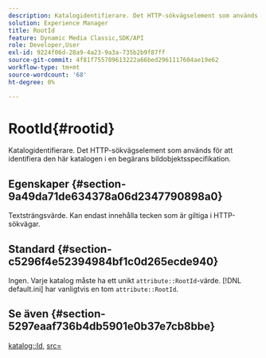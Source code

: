 ```yaml
---
description: Katalogidentifierare. Det HTTP-sökvägselement som används för att identifiera den här katalogen i en begärans bildobjektsspecifikation.
solution: Experience Manager
title: RootId
feature: Dynamic Media Classic,SDK/API
role: Developer,User
exl-id: 9224f06d-28a9-4a23-9a3a-735b2b9f87ff
source-git-commit: 4f81f755789613222a66bed2961117604ae19e62
workflow-type: tm+mt
source-wordcount: '68'
ht-degree: 0%

---
```


# RootId{#rootid}

Katalogidentifierare. Det HTTP-sökvägselement som används för att identifiera den här katalogen i en begärans bildobjektsspecifikation.

## Egenskaper {#section-9a49da71de634378a06d2347790898a0}

Textsträngsvärde. Kan endast innehålla tecken som är giltiga i HTTP-sökvägar.

## Standard {#section-c5296f4e52394984bf1c0d265ecde940}

Ingen. Varje katalog måste ha ett unikt `attribute::RootId`-värde. [!DNL default.ini] har vanligtvis en tom `attribute::RootId`.

## Se även {#section-5297eaaf736b4db5901e0b37e7cb8bbe}

[katalog::Id](/help/aem-is-ir-api/is-api/image-catalog/image-serving-api-ref/c-image-catalog-reference/c-image-svg-data-reference/c-image-data-reference/r-id-cat.md), [src=](../../../../../is-api/http-ref/image-serving-api-ref/c-http-protocol-reference/c-command-reference/r-src.md#reference-f6506637778c4c69bf106a7924a91ab1)
